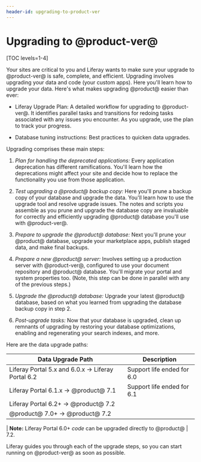 ```yaml
---
header-id: upgrading-to-product-ver
---
```


# Upgrading to @product-ver@

[TOC levels=1-4]

Your sites are critical to you and Liferay wants to make sure your upgrade to
@product-ver@ is safe, complete, and efficient. Upgrading involves upgrading
your data and code (your custom apps). Here you'll learn how to upgrade your
data. Here's what makes upgrading @product@ easier than ever: 

-   Liferay Upgrade Plan: A detailed workflow for upgrading to @product-ver@. It
    identifies parallel tasks and transitions for redoing tasks associated with
    any issues you encounter. As you upgrade, use the plan to track your
    progress. 

-   Database tuning instructions: Best practices to quicken data upgrades. 

Upgrading comprises these main steps:

1.  *Plan for handling the deprecated applications:* Every application 
    deprecation has different ramifications. You'll learn how the deprecations
    might affect your site and decide how to replace the functionality you use
    from those application. 

2.  *Test upgrading a @product@ backup copy:* Here you'll prune a backup copy of
    your database and upgrade the data. You'll learn how to use the upgrade tool
    and resolve upgrade issues. The notes and scripts you assemble as you prune
    and upgrade the database copy are invaluable for correctly and efficiently
    upgrading @product@ database you'll use with @product-ver@. 

3.  *Prepare to upgrade the @product@ database:* Next you'll prune your 
    @product@ database, upgrade your marketplace apps, publish staged data, and
    make final backups.  

4.  *Prepare a new @product@ server:* Involves setting up a production server 
    with @product-ver@, configured to use your document repository and @product@ database. You'll migrate your portal and system properties too. (Note, this step can be done in parallel with any of the previous steps.)

5.  *Upgrade the @product@ database:* Upgrade your latest @product@ database, 
    based on what you learned from upgrading the database backup copy in step 2.  

7.  *Post-upgrade tasks:* Now that your database is upgraded, clean up remnants 
    of upgrading by restoring your database optimizations, enabling and
    regenerating your search indexes, and more. 

Here are the data upgrade paths: 

| Data Upgrade Path                              | Description                |
| ---------------------------------------------- | -------------------------- |
| Liferay Portal 5.x and 6.0.x &rarr; Liferay Portal 6.2 | Support life ended for 6.0 |
| Liferay Portal 6.1.x &rarr; @product@ 7.1      | Support life ended for 6.1 |
| Liferay Portal 6.2+ &rarr; @product@ 7.2       |                            |
| @product@ 7.0+ &rarr; @product@ 7.2            |                            |

| **Note:** Liferay Portal 6.0+ *code* can be upgraded directly to @product@ 
| 7.2.

Liferay guides you through each of the upgrade steps, so you can start running
on @product-ver@ as soon as possible. 
